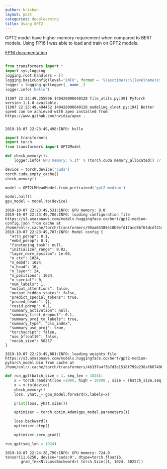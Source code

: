 ```yaml
---
author: krishan
layout: post
categories: deeplearning
title: Using GPT2
---
```


GPT2 model have higher memory requirement when compared to BERT models. Using FP16 I was able to load and train on GPT2 models.

[FP16 documentation](https://devblogs.nvidia.com/apex-pytorch-easy-mixed-precision-training/)

```python

from transformers import *
import sys,logging
logging.root.handlers = []
logging.basicConfig(level="INFO", format = '%(asctime)s:%(levelname)s: %(message)s' ,stream = sys.stdout)
logger = logging.getLogger(__name__)
logger.info('hello')
```

    I1007 22:23:49.255996 140428090640128 file_utils.py:39] PyTorch version 1.1.0 available.
    I1007 22:23:49.494452 140428090640128 modeling_xlnet.py:194] Better speed can be achieved with apex installed from https://www.github.com/nvidia/apex .


    2019-10-07 22:23:49,498:INFO: hello



```python
import transformers
import torch
from transformers import GPT2Model

def check_memory():
    logger.info('GPU memory: %.1f' % (torch.cuda.memory_allocated() // 1024 ** 2))
```


```python
device = torch.device('cuda')
torch.cuda.empty_cache()
check_memory()

model = GPT2LMHeadModel.from_pretrained('gpt2-medium')

model.half()
gpu_model = model.to(device)

```

    2019-10-07 22:23:49,531:INFO: GPU memory: 0.0
    2019-10-07 22:23:49,706:INFO: loading configuration file https://s3.amazonaws.com/models.huggingface.co/bert/gpt2-medium-config.json from cache at /home/enlr/.cache/torch/transformers/98aa65385e18b0efd17acd8bf64dcdf21406bb0c99c801c2d3c9f6bfd1f48f29.5f9150c569dadadaa1e66830d29254aa5cf43f8ccd76dc0c81e0102c67032367
    2019-10-07 22:23:49,707:INFO: Model config {
      "attn_pdrop": 0.1,
      "embd_pdrop": 0.1,
      "finetuning_task": null,
      "initializer_range": 0.02,
      "layer_norm_epsilon": 1e-05,
      "n_ctx": 1024,
      "n_embd": 1024,
      "n_head": 16,
      "n_layer": 24,
      "n_positions": 1024,
      "n_special": 0,
      "num_labels": 1,
      "output_attentions": false,
      "output_hidden_states": false,
      "predict_special_tokens": true,
      "pruned_heads": {},
      "resid_pdrop": 0.1,
      "summary_activation": null,
      "summary_first_dropout": 0.1,
      "summary_proj_to_labels": true,
      "summary_type": "cls_index",
      "summary_use_proj": true,
      "torchscript": false,
      "use_bfloat16": false,
      "vocab_size": 50257
    }
    
    2019-10-07 22:23:49,881:INFO: loading weights file https://s3.amazonaws.com/models.huggingface.co/bert/gpt2-medium-pytorch_model.bin from cache at /home/enlr/.cache/torch/transformers/4b337a4f3b7d3e1518f799e238af607498c02938a3390152aaec7d4dabca5a02.8769029be4f66a5ae1055eefdd1d11621b901d510654266b8681719fff492d6e



```python
def run_gpt(batch_size = 1, seq_len = 1024):
    x = torch.randint(low =1000, high = 30000 , size = (batch_size,seq_len))
    x = x.to(device)
    check_memory()
    loss, yhat,_= gpu_model.forward(x,labels=x)

    print(loss, yhat.size())

    optimizer = torch.optim.Adam(gpu_model.parameters())

    loss.backward()
    optimizer.step()

    optimizer.zero_grad()
```


```python
run_gpt(seq_len = 1024)
```

    2019-10-07 22:24:28,790:INFO: GPU memory: 724.0
    tensor(11.6250, device='cuda:0', dtype=torch.float16,
           grad_fn=<NllLossBackward>) torch.Size([1, 1024, 50257])

